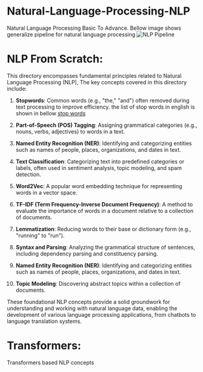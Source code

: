 # Natural-Language-Processing-NLP
Natural Language Processing Basic To Advance. Bellow image shows generalize pipeline for natural language processing
![NLP Pipeline](https://activewizards.com/content/blog/Top_8_NLP_Algorithms/00.jpg)
# NLP From Scratch:
This directory encompasses fundamental principles related to Natural Language Processing (NLP), The key concepts covered in this directory include:

1. **Stopwords**: Common words (e.g., "the," "and") often removed during text processing to improve efficiency. the list of stop words in english is shown in bellow [stop words](https://www.researchgate.net/publication/228670007/figure/tbl2/AS:671525258657813@1537115506709/Sample-of-stop-words.png)

3. **Part-of-Speech (POS) Tagging**: Assigning grammatical categories (e.g., nouns, verbs, adjectives) to words in a text.

4. **Named Entity Recognition (NER)**: Identifying and categorizing entities such as names of people, places, organizations, and dates in text.

5. **Text Classification**: Categorizing text into predefined categories or labels, often used in sentiment analysis, topic modeling, and spam detection.

6. **Word2Vec**: A popular word embedding technique for representing words in a vector space.

7. **TF-IDF (Term Frequency-Inverse Document Frequency)**: A method to evaluate the importance of words in a document relative to a collection of documents.

8. **Lemmatization**: Reducing words to their base or dictionary form (e.g., "running" to "run").

9. **Syntax and Parsing**: Analyzing the grammatical structure of sentences, including dependency parsing and constituency parsing.

10. **Named Entity Recognition (NER)**: Identifying and categorizing entities such as names of people, places, organizations, and dates in text.

11. **Topic Modeling**: Discovering abstract topics within a collection of documents.

These foundational NLP concepts provide a solid groundwork for understanding and working with natural language data, enabling the development of various language processing applications, from chatbots to language translation systems.
# Transformers:
Transformers based NLP concepts
